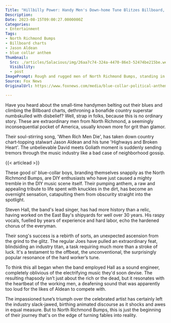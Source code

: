 ```yaml
---
Title: "Hillbilly Power: Handy Men's Down-home Tune Blitzes Billboard, Steals Spot from Country Music Heartthrob!"
Description: 
Date: 2023-08-15T09:00:27.0000000Z
Categories:
- Entertainment
Tags:
- North Richmond Bumps
- Billboard charts
- Jason Aldean
- blue collar anthem
Thumbnail:
  Src: ./articles/Salacious/img/26aa7c74-324a-4470-86e3-52474be215be.webp
  Visibility:
  - post
ImagePrompt: Rough and rugged men of North Richmond Bumps, standing in a modest workshop, blue collars stained with sweat and grit, looking straight at the camera, their faces express surprise, satisfaction, and determination, amidst tools and equipment scattered around them.
Source: Fox News
OriginalUrl: https://www.foxnews.com/media/blue-collar-political-anthem-rich-men-north-richmond-bumps-jason-aldean-song-top-spot-chart

---
```

Have you heard about the small-time handymen belting out their blues and climbing the Billboard charts, dethroning a bonafide country superstar numbskulled with disbelief? Well, strap in folks, because this is no ordinary story. These are extraordinary men from North Richmond, a seemingly inconsequential pocket of America, usually known more for grit than glamor.

Their soul-stirring song, 'When Rich Men Die', has taken down country chart-topping stalwart Jason Aldean and his tune 'Highways and Broken Heart'. The unbelievable David meets Goliath moment is suddenly sending tremors through the music industry like a bad case of neighborhood gossip.

{{< articlead >}}

These good ol' blue-collar boys, branding themselves snappily as the North Richmond Bumps, are DIY enthusiasts who have just caused a mighty tremble in the DIY music scene itself. Their pumping anthem, a raw and appealing tribute to life spent with knuckles in the dirt, has become an overnight sensation, catapulting them from obscurity straight into the spotlight.

Steven Hall, the band's lead singer, has had more history than a relic, having worked on the East Bay's shipyards for well over 30 years. His raspy vocals, fuelled by years of experience and hard labor, echo the hardened chorus of the everyman.

Their song's success is a rebirth of sorts, an unexpected ascension from the grind to the glitz. The regular Joes have pulled an extraordinary feat, blindsiding an industry titan, a task requiring much more than a stroke of luck. It's a testament to the offbeat, the unconventional, the surprisingly popular resonance of the hard worker’s tune.

To think this all began when the band employed Hall as a sound engineer, completely oblivious of the electrifying music they'd soon devise. The resulting rhapsody isn’t just about the rich or the dead, but it resonates with the heartbeat of the working men, a deafening sound that was apparently too loud for the likes of Aldean to compete with.

The impassioned tune’s triumph over the celebrated artist has certainly left the industry slack-jawed, birthing animated discourse as it shocks and awes in equal measure. But to North Richmond Bumps, this is just the beginning of their journey that's on the edge of turning fables into reality.